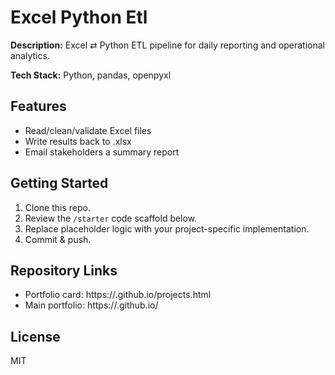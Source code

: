 # Excel Python Etl

**Description:** Excel ⇄ Python ETL pipeline for daily reporting and operational analytics.

**Tech Stack:** Python, pandas, openpyxl

## Features
- Read/clean/validate Excel files
- Write results back to .xlsx
- Email stakeholders a summary report

## Getting Started
1. Clone this repo.
2. Review the `/starter` code scaffold below.
3. Replace placeholder logic with your project-specific implementation.
4. Commit & push.

## Repository Links
- Portfolio card: https://<your-username>.github.io/projects.html
- Main portfolio: https://<your-username>.github.io/

## License
MIT
